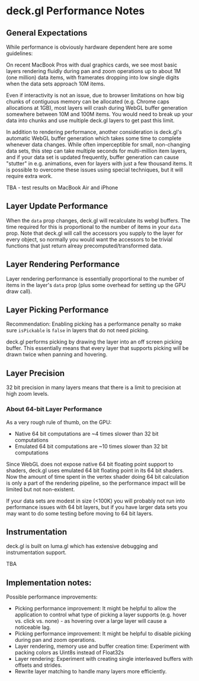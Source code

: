 # deck.gl Performance Notes


## General Expectations

While performance is obviously hardware dependent here are some guidelines:

On recent MacBook Pros with dual graphics cards, we see most basic layers
rendering fluidly during pan and zoom operations up to about 1M (one million)
data items, with framerates dropping into low single digits when the data
sets approach 10M items.

Even if interactivity is not an issue, due to browser limitations on how
big chunks of contiguous memory can be allocated (e.g. Chrome caps allocations
at 1GB), most layers will crash during WebGL buffer generation somewhere
between 10M and 100M items. You would need to break up your data into chunks
and use multiple deck.gl layers to get past this limit.

In addition to rendering performance, another consideration is deck.gl's
automatic WebGL buffer generation which takes some time to complete
whenever data changes.
While often imperceptible for small, non-changing data sets, this step can take
multiple seconds for multi-million item layers, and if your data set is updated
frequently, buffer generation can cause "stutter" in e.g. animations,
even for layers with just a few thousand items. It is possible to overcome
these issues using special techniques, but it will require extra work.

TBA - test results on MacBook Air and iPhone


## Layer Update Performance

When the `data` prop changes, deck.gl will recalculate its webgl buffers.
The time required for this is proportional to the number of items in your
`data` prop.
Note that deck.gl will call the accessors you supply to the layer for
every object, so normally you would want the accessors to be trivial functions
that just return alreay precomputed/transformed data.


## Layer Rendering Performance

Layer rendering performance is essentially proportional to the number of items
in the layer's `data` prop (plus some overhead for setting up the GPU draw
call).


## Layer Picking Performance

Recommendation: Enabling picking has a performance penalty so make sure
`isPickable` is `false` in layers that do not need picking.

deck.gl performs picking by drawing the layer into an off screen
picking buffer. This essentially means that every layer that supports picking
will be drawn twice when panning and hovering.


## Layer Precision

32 bit precision in many layers means that there is a limit to precision
at high zoom levels.


### About 64-bit Layer Performance

As a very rough rule of thumb, on the GPU:
- Native 64 bit computations are ~4 times slower than 32 bit computations
- Emulated 64 bit computations are ~10 times slower than 32 bit computations

Since WebGL does not expose native 64 bit floating point support to shaders,
deck.gl uses emulated 64 bit floating point in its 64 bit shaders. Now the
amount of time spent in the vertex shader doing 64 bit calculation is only
a part of the rendering pipeline, so the performance impact will be limited
but not non-existent.

If your data sets are modest in size (<100K) you will probably not run into
performance issues with 64 bit layers, but if you have larger data sets you
may want to do some testing before moving to 64 bit layers.


## Instrumentation

deck.gl is built on luma.gl which has extensive debugging and instrumentation
support.

TBA


## Implementation notes:

Possible performance improvements:

- Picking performance improvement: It might be helpful to allow the
  application to control what type of picking a layer supports
  (e.g. hover vs. click vs. none) - as hovering over a large layer will
  cause a noticeable lag.
- Picking performance improvement: It might be helpful to disable picking
  during pan and zoom operations.
- Layer rendering, memory use and buffer creation time:
  Experiment with packing colors as Uint8s instead of Float32s
- Layer rendering: Experiment with creating single interleaved buffers with
  offsets and strides.
- Rewrite layer matching to handle many layers more efficiently.
